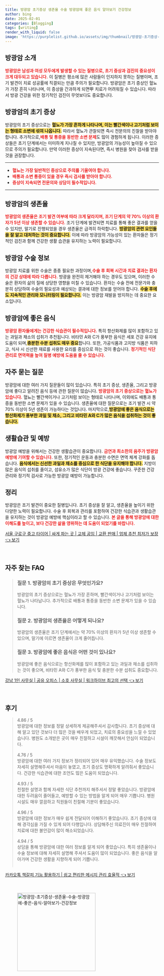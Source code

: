 ```yaml
---
title: 방광암 초기증상 생존율 수술 방광암에 좋은 음식 알아보기 건강정보
author: bing
date: 2025-02-01
categories: [Blogging]
tags: [writing]
render_with_liquid: false
image: 'https://purplelist.github.io/assets/img/thumbnail/방광암-초기증상-생존율-수술-방광암에-좋은-음식-알아보기-건강정보.webp'
---
```



<h2 id='방광암_소개'>방광암 소개</h2>

<p><b><span style="color: #ee2323;">방광암은 남성과 여성 모두에게 발생할 수 있는 질병으로, 초기 증상과 검진의 중요성이 크게 대두되고 있습니다.</span></b> 이 질병은 평소에 많은 사람들이 인지하지 못하는 질병이며, 조기 발견이 치료 성공률에 직결되는 만큼 주의가 필요합니다. 방광암은 초기 증상인 혈뇨가 가장 흔히 나타나며, 이 증상을 간과하게 되면甲 치료가 어려워질 수 있습니다. 따라서 방광 건강을 위한 정기적인 검진이 무엇보다도 중요합니다.</p>

<h2 id='방광암의_초기_증상'>방광암의 초기 증상</h2>

<p>방광암의 초기 증상으로는 <b><span style="background-color: #ffe066;">혈뇨가 가장 흔하게 나타나며, 이는 빨간색이나 고기처럼 보이는 형태로 소변에 섞여 나옵니다.</span></b> 따라서 혈뇨가 관찰되면 즉시 전문의의 진찰을 받아야 합니다. 추가적으로,<b><span style="color: #ee2323;">배통 및 통증을 동반한 소변 문제</span></b>도 많이 경험하게 됩니다. 이러한 증상들은 초기 단계에서는 미미하게 지나칠 수 있지만, 방광암의 가능성이 높아질 수 있으므로 주의가 필요합니다. 만약 이러한 증상이 지속된다면, 즉시 병원을 찾아 검사를 받을 것을 권장합니다.</p>

<hr />

<ul>
    <li><b><span style="color: #ee2323;">혈뇨는 가장 일반적인 증상으로 주의를 기울여야 합니다.</span></b></li>
    <li><b><span style="color: #ee2323;">배통과 소변 통증이 있을 경우 즉시 검사를 받아야 합니다.</span></b></li>
    <li><b><span style="color: #ee2323;">증상이 지속되면 전문의와 상담이 필수적입니다.</span></b></li>
</ul>

<hr />

<h2 id='방광암의_생존율'>방광암의 생존율</h2>

<p><b><span style="color: #ee2323;">방광암의 생존율은 조기 발견 여부에 따라 크게 달라지며, 조기 단계의 약 70% 이상의 환자가 5년 이상 생존할 수 있습니다.</span></b> 조기 단계에 발견되면 치료를 통해 좋은 결과를 얻을 수 있지만, 말기로 진행되었을 경우 생존율은 급격히 하락합니다. <b><span style="background-color: #ffe066;">방광암의 관련 요인들을 잘 알고 대처하는 것이 중요합니다.</span></b> 이에 따라 방광암의 가능성이 있는 환자들은 정기적인 검진과 함께 건강한 생활 습관을 유지하는 노력이 필요합니다.</p>

<h2 id='방광암_수술_정보'>방광암 수술 정보</h2>

<p>방광암 치료를 위한 수술은 종종 필요한 과정이며,<b><span style="color: #ee2323;">수술 후 회복 시간과 치료 결과는 환자의 건강 상태에 따라 다릅니다.</span></b> 방광을 완전히 제거해야 하는 경우도 있으며, 이러한 수술은 환자의 삶의 질에 상당한 영향을 미칠 수 있습니다. 환자는 수술 전에 전문가와 충분히 상담하여 수술의 필요성과 예상되는 결과에 대한 정보를 얻어야 합니다. <b><span style="background-color: #ffe066;">수술 후에도 지속적인 관리와 모니터링이 필요합니다.</span></b> 이는 방광암 재발을 방지하는 데 중요한 요소입니다.</p>

<h2 id='방광암에_좋은_음식'>방광암에 좋은 음식</h2>

<p><b><span style="color: #ee2323;">방광암 환자들에게는 건강한 식습관이 필수적입니다.</span></b> 특히 항산화제를 많이 포함하고 있는 과일과 채소의 섭취가 추천됩니다. 비타민 A와 C가 풍부한 음식은 세포 건강 유지에 도움이 되며,<b><span style="background-color: #ffe066;">충분한 수분 섭취도 매우 중요</span></b>합니다. 또한, 가공식품과 고지방 식품은 피하고, 식사 시 신선한 재료를 사용한 요리를 중심으로 하는 것이 좋습니다. <b><span style="color: #ee2323;">정기적인 식단 관리로 면역력을 높여 질병 예방에 도움을 줄 수 있습니다.</span></b></p>

<h2 id='자주_묻는_질문'>자주 묻는 질문</h2>

<p>방광암에 대한 여러 가지 질문들이 많이 있습니다. 특히 초기 증상, 생존율, 그리고 방광암에 좋다고 알려진 음식 등에 관한 질문이 많습니다. <b><span style="color: #ee2323;">방광암의 초기 증상으로는 혈뇨가 있습니다.</span></b> 혈뇨는 빨간색이거나 고기처럼 보이는 형태로 나타나며, 이외에도 배통과 통증을 동반한 소변 문제가 있을 수 있습니다. 생존율에 대한 질문으로는 조기 발견 시 약 70% 이상이 5년 생존이 가능하다는 것입니다. 마지막으로,<b><span style="background-color: #ffe066;">방광암에 좋은 음식으로는 항산화제가 풍부한 과일 및 채소, 그리고 비타민 A와 C가 많은 음식을 섭취하는 것이 좋습니다.</span></b></p>

<h2 id='생활습관_및_예방'>생활습관 및 예방</h2>

<p>방광암 예방을 위해서는 건강한 생활습관이 중요합니다. <b><span style="color: #ee2323;">금연과 최소한의 음주가 방광암 예방에 기여할 수 있습니다.</span></b> 또한, 정기적인 운동과 충분한 수면은 면역 체계 강화를 돕습니다. <b><span style="background-color: #ffe066;">음식에서는 신선한 과일과 채소를 중심으로 한 식단을 유지해야 합니다.</span></b> 지방이 많은 음식의 섭취를 줄이고, 섬유소가 많은 식단이 방광 건강에 좋습니다. 꾸준한 건강 관리와 정기적 검사로 가능한 방광암 예방이 가능합니다.</p>

<h2 id='정리'>정리</h2>

<p>방광암은 조기 발견이 중요한 질병입니다. 초기 증상을 잘 알고, 생존율을 높이기 위한 다양한 노력이 필요합니다. 수술 후 회복과 관리를 포함하여 건강한 식습관과 생활습관을 유지하는 것이 방광암 예방에 핵심이라고 할 수 있습니다. <b><span style="color: #ee2323;">본 글을 통해 방광암에 대한 이해도를 높이고, 보다 건강한 삶을 영위하는 데 도움이 되었기를 바랍니다.</span></b></p>


<p><a class="click-button" title="서울 구로구 중고 타이어 | 싸게 파는 곳 | 교체 공임 | 교환 판매 | 업체 추천 최저가 보장" href="https://purplelist.github.io/posts/%EC%84%9C%EC%9A%B8-%EA%B5%AC%EB%A1%9C%EA%B5%AC-%EC%A4%91%EA%B3%A0-%ED%83%80%EC%9D%B4%EC%96%B4-%EC%8B%B8%EA%B2%8C-%ED%8C%8C%EB%8A%94-%EA%B3%B3-%EA%B5%90%EC%B2%B4-%EA%B3%B5%EC%9E%84-%EA%B5%90%ED%99%98-%ED%8C%90%EB%A7%A4-%EC%97%85%EC%B2%B4-%EC%B6%94%EC%B2%9C-%EC%B5%9C%EC%A0%80%EA%B0%80-%EB%B3%B4%EC%9E%A5/" rel="dofollow">서울 구로구 중고 타이어 | 싸게 파는 곳 | 교체 공임 | 교환 판매 | 업체 추천 최저가 보장 👈 보기</a></p><br>
<h2 id='자주_찾는_FAQ'>자주 찾는 FAQ</h2>
<div itemscope="" itemtype="https://schema.org/FAQPage"> 
<blockquote> 
<div itemscope="" itemprop="mainEntity" itemtype="https://schema.org/Question"> 
<h3 itemprop="name">질문 1. 방광암의 초기 증상은 무엇인가요?</h3> 
<div itemscope="" itemprop="acceptedAnswer" itemtype="https://schema.org/Answer"> 
<span itemprop="text"> 
<p>방광암의 초기 증상으로는 혈뇨가 가장 흔하며, 빨간색이거나 고기처럼 보이는 혈뇨가 나타납니다. 추가적으로 배통과 통증을 동반한 소변 문제가 있을 수 있습니다.</p> 
</span> 
</div> 
</div> 
<div itemscope="" itemprop="mainEntity" itemtype="https://schema.org/Question"> 
<h3 itemprop="name">질문 2. 방광암의 생존율은 어떻게 되나요?</h3> 
<div itemscope="" itemprop="acceptedAnswer" itemtype="https://schema.org/Answer"> 
<span itemprop="text"> 
<p>방광암의 생존율은 조기 단계에서는 약 70% 이상의 환자가 5년 이상 생존할 수 있으며, 말기에 이르면 생존율이 크게 줄어듭니다.</p> 
</span> 
</div> 
</div> 
<div itemscope="" itemprop="mainEntity" itemtype="https://schema.org/Question"> 
<h3 itemprop="name">질문 3. 방광암에 좋은 음식은 어떤 것이 있나요?</h3> 
<div itemscope="" itemprop="acceptedAnswer" itemtype="https://schema.org/Answer"> 
<span itemprop="text"> 
<p>방광암에 좋은 음식으로는 항산화제를 많이 포함하고 있는 과일과 채소를 섭취하는 것이 좋으며, 비타민 A와 C가 풍부한 음식 및 충분한 수분 섭취도 중요합니다.</p> 
</span> 
</div> 
</div> 
</blockquote> 
</div>
<p><a class="click-button" title="강남 1인 사무실 | 공유 오피스 | 소호 사무실 | 워크하이브 최고의 선택" href="https://purplelist.github.io/posts/%EA%B0%95%EB%82%A8-1%EC%9D%B8-%EC%82%AC%EB%AC%B4%EC%8B%A4-%EA%B3%B5%EC%9C%A0-%EC%98%A4%ED%94%BC%EC%8A%A4-%EC%86%8C%ED%98%B8-%EC%82%AC%EB%AC%B4%EC%8B%A4-%EC%9B%8C%ED%81%AC%ED%95%98%EC%9D%B4%EB%B8%8C-%EC%B5%9C%EA%B3%A0%EC%9D%98-%EC%84%A0%ED%83%9D/" rel="dofollow">강남 1인 사무실 | 공유 오피스 | 소호 사무실 | 워크하이브 최고의 선택 👈 보기</a></p><br>
<h2 id='후기'>후기</h2>
<div itemscope itemtype="https://schema.org/Product">
  <blockquote>
  <div itemprop="review" itemscope itemtype="https://schema.org/Review">
      <div itemprop="reviewRating" itemscope itemtype="https://schema.org/Rating"> <span itemprop="ratingValue">4.86</span> / <span itemprop="bestRating">5</span> </div>
      <span itemprop="reviewBody">방광암에 대한 정보를 정말 상세하게 제공해주셔서 감사합니다. 초기 증상에 대해 알고 있던 것보다 더 많은 것을 배우게 되었고, 치료의 중요성을 느낄 수 있었습니다. 병원도 소개받은 곳이 매우 친절하고 시설이 깨끗해서 안심이 되었습니다.</span>
  </div>
  <br>
  <div itemprop="review" itemscope itemtype="https://schema.org/Review">
      <div itemprop="reviewRating" itemscope itemtype="https://schema.org/Rating"> <span itemprop="ratingValue">4.76</span> / <span itemprop="bestRating">5</span> </div>
      <span itemprop="reviewBody">방광암에 대한 여러 가지 정보가 정리되어 있어 매우 유익했습니다. 수술 정보도 자세히 설명해주셔서 마음이 놓였고, 초기 증상도 명확하게 알려줘서 좋았습니다. 건강한 식습관에 대한 조언도 많은 도움이 되었습니다.</span>
  </div>
  <br>
  <div itemprop="review" itemscope itemtype="https://schema.org/Review">
      <div itemprop="reviewRating" itemscope itemtype="https://schema.org/Rating"> <span itemprop="ratingValue">4.93</span> / <span itemprop="bestRating">5</span> </div>
      <span itemprop="reviewBody">친절한 설명과 함께 자세한 식단 추천까지 해주셔서 정말 좋았습니다. 방광암에 대한 두려움이 줄어들고, 예방할 수 있는 방법을 알게 되어 매우 기쁩니다. 병원 시설도 매우 깔끔하고 직원들이 친절해 기분이 좋았습니다.</span>
  </div>
  <br>
  <div itemprop="review" itemscope itemtype="https://schema.org/Review">
      <div itemprop="reviewRating" itemscope itemtype="https://schema.org/Rating"> <span itemprop="ratingValue">4.96</span> / <span itemprop="bestRating">5</span> </div>
      <span itemprop="reviewBody">방광암에 대한 정보가 매우 쉽게 전달되어 이해하기 좋았습니다. 초기 증상에 대해 경각심을 가질 수 있게 되어 다행입니다. 상담해주신 의료진이 매우 친절하여 치료에 대한 불안감이 많이 해소되었습니다.</span>
  </div>
  <br>
  <div itemprop="review" itemscope itemtype="https://schema.org/Review">
      <div itemprop="reviewRating" itemscope itemtype="https://schema.org/Rating"> <span itemprop="ratingValue">4.94</span> / <span itemprop="bestRating">5</span> </div>
      <span itemprop="reviewBody">상담을 통해 방광암에 대한 여러 정보를 알게 되어 좋았습니다. 특히 생존율이나 수술 정보에 대해 자세히 설명해 주셔서 도움이 많이 되었습니다. 좋은 음식을 알아가며 건강한 생활을 지향하게 되어 기쁩니다.</span>
  </div>
  <br>
  </blockquote>
</div>
<p><a class="click-button" title="카카오톡 책갈피 기능 활용하기 | 쉽고 편리한 메시지 관리 효율적" href="https://purplelist.github.io/posts/%EC%B9%B4%EC%B9%B4%EC%98%A4%ED%86%A1-%EC%B1%85%EA%B0%88%ED%94%BC-%EA%B8%B0%EB%8A%A5-%ED%99%9C%EC%9A%A9%ED%95%98%EA%B8%B0-%EC%89%BD%EA%B3%A0-%ED%8E%B8%EB%A6%AC%ED%95%9C-%EB%A9%94%EC%8B%9C%EC%A7%80-%EA%B4%80%EB%A6%AC-%ED%9A%A8%EC%9C%A8%EC%A0%81/" rel="dofollow">카카오톡 책갈피 기능 활용하기 | 쉽고 편리한 메시지 관리 효율적 👈 보기</a></p><br>
<figure class="image"><img src="https://purplelist.github.io/assets/img/thumbnail/방광암-초기증상-생존율-수술-방광암에-좋은-음식-알아보기-건강정보.webp" alt="방광암-초기증상-생존율-수술-방광암에-좋은-음식-알아보기-건강정보" width="256" height="256"></figure>